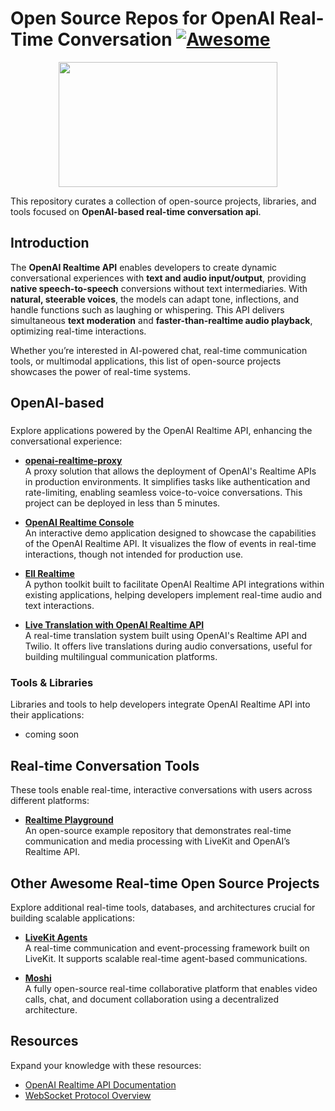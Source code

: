 # Open Source Repos for OpenAI Real-Time Conversation [![Awesome](https://awesome.re/badge.svg)](https://awesome.re)

<p align="center">
  <img src="https://i.ibb.co/1bzG1Fj/DALL-E-2024-10-02-20-17-32-A-simple-and-clean-logo-for-an-Awesome-Open-AI-Realtime-Conversations-rep.webp" width="350" height="200">
</p>

This repository curates a collection of open-source projects, libraries, and tools focused on **OpenAI-based real-time conversation api**. 

## Introduction

The **OpenAI Realtime API** enables developers to create dynamic conversational experiences with **text and audio input/output**, providing **native speech-to-speech** conversions without text intermediaries. With **natural, steerable voices**, the models can adapt tone, inflections, and handle functions such as laughing or whispering. This API delivers simultaneous **text moderation** and **faster-than-realtime audio playback**, optimizing real-time interactions.

Whether you’re interested in AI-powered chat, real-time communication tools, or multimodal applications, this list of open-source projects showcases the power of real-time systems.

## OpenAI-based 

### 

Explore applications powered by the OpenAI Realtime API, enhancing the conversational experience:

- **[openai-realtime-proxy](https://github.com/m1guelpf/openai-realtime-proxy)**  
  A proxy solution that allows the deployment of OpenAI's Realtime APIs in production environments. It simplifies tasks like authentication and rate-limiting, enabling seamless voice-to-voice conversations. This project can be deployed in less than 5 minutes.

- **[OpenAI Realtime Console](https://github.com/openai/openai-realtime-console)**  
  An interactive demo application designed to showcase the capabilities of the OpenAI Realtime API. It visualizes the flow of events in real-time interactions, though not intended for production use.

- **[Ell Realtime](https://github.com/MadcowD/ell/tree/d02a2f9a0890d5b398b7f9fb052b796367256649/x/openai_realtime)**  
  A python toolkit built to facilitate OpenAI Realtime API integrations within existing applications, helping developers implement real-time audio and text interactions.

- **[Live Translation with OpenAI Realtime API](https://github.com/twilio-samples/live-translation-openai-realtime-api)**  
  A real-time translation system built using OpenAI's Realtime API and Twilio. It offers live translations during audio conversations, useful for building multilingual communication platforms.

### Tools & Libraries

Libraries and tools to help developers integrate OpenAI Realtime API into their applications:

- coming soon

## Real-time Conversation Tools

These tools enable real-time, interactive conversations with users across different platforms:

- **[Realtime Playground](https://github.com/livekit-examples/realtime-playground)**  
  An open-source example repository that demonstrates real-time communication and media processing with LiveKit and OpenAI’s Realtime API.

## Other Awesome Real-time Open Source Projects

Explore additional real-time tools, databases, and architectures crucial for building scalable applications:

- **[LiveKit Agents](https://github.com/livekit/agents)**  
  A real-time communication and event-processing framework built on LiveKit. It supports scalable real-time agent-based communications.

- **[Moshi](https://github.com/kyutai-labs/moshi)**  
  A fully open-source real-time collaborative platform that enables video calls, chat, and document collaboration using a decentralized architecture.

## Resources

Expand your knowledge with these resources:

- [OpenAI Realtime API Documentation](https://platform.openai.com/docs/guides/realtime)
- [WebSocket Protocol Overview](https://developer.mozilla.org/en-US/docs/Web/API/WebSockets_API)
